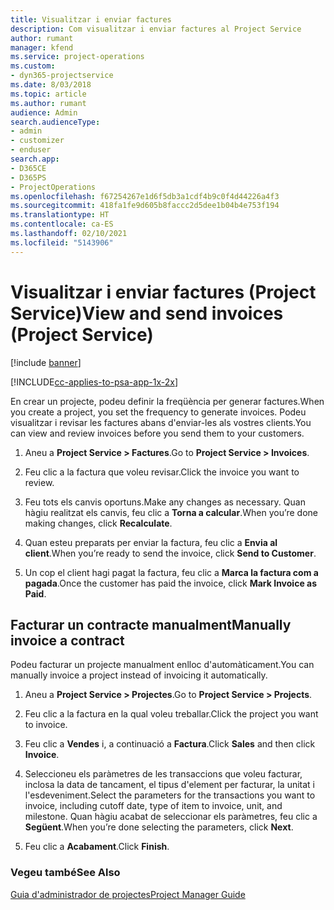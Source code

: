 ```yaml
---
title: Visualitzar i enviar factures
description: Com visualitzar i enviar factures al Project Service
author: rumant
manager: kfend
ms.service: project-operations
ms.custom:
- dyn365-projectservice
ms.date: 8/03/2018
ms.topic: article
ms.author: rumant
audience: Admin
search.audienceType:
- admin
- customizer
- enduser
search.app:
- D365CE
- D365PS
- ProjectOperations
ms.openlocfilehash: f67254267e1d6f5db3a1cdf4b9c0f4d44226a4f3
ms.sourcegitcommit: 418fa1fe9d605b8faccc2d5dee1b04b4e753f194
ms.translationtype: HT
ms.contentlocale: ca-ES
ms.lasthandoff: 02/10/2021
ms.locfileid: "5143906"
---
```

# <a name="view-and-send-invoices-project-service"></a><span data-ttu-id="ebf11-103">Visualitzar i enviar factures (Project Service)</span><span class="sxs-lookup"><span data-stu-id="ebf11-103">View and send invoices (Project Service)</span></span>

[!include [banner](../includes/psa-now-project-operations.md)]

[!INCLUDE[cc-applies-to-psa-app-1x-2x](../includes/cc-applies-to-psa-app-1x-2x.md)]

<span data-ttu-id="ebf11-104">En crear un projecte, podeu definir la freqüència per generar factures.</span><span class="sxs-lookup"><span data-stu-id="ebf11-104">When you create a project, you set the frequency to generate invoices.</span></span> <span data-ttu-id="ebf11-105">Podeu visualitzar i revisar les factures abans d'enviar-les als vostres clients.</span><span class="sxs-lookup"><span data-stu-id="ebf11-105">You can view and review invoices before you send them to your customers.</span></span>  
  
1.  <span data-ttu-id="ebf11-106">Aneu a **Project Service > Factures**.</span><span class="sxs-lookup"><span data-stu-id="ebf11-106">Go to **Project Service > Invoices**.</span></span>  
  
2.  <span data-ttu-id="ebf11-107">Feu clic a la factura que voleu revisar.</span><span class="sxs-lookup"><span data-stu-id="ebf11-107">Click the invoice you want to review.</span></span>  
  
3.  <span data-ttu-id="ebf11-108">Feu tots els canvis oportuns.</span><span class="sxs-lookup"><span data-stu-id="ebf11-108">Make any changes as necessary.</span></span> <span data-ttu-id="ebf11-109">Quan hàgiu realitzat els canvis, feu clic a **Torna a calcular**.</span><span class="sxs-lookup"><span data-stu-id="ebf11-109">When you’re done making changes, click **Recalculate**.</span></span>  
  
4.  <span data-ttu-id="ebf11-110">Quan esteu preparats per enviar la factura, feu clic a **Envia al client**.</span><span class="sxs-lookup"><span data-stu-id="ebf11-110">When you’re ready to send the invoice, click **Send to Customer**.</span></span>  
  
5.  <span data-ttu-id="ebf11-111">Un cop el client hagi pagat la factura, feu clic a **Marca la factura com a pagada**.</span><span class="sxs-lookup"><span data-stu-id="ebf11-111">Once the customer has paid the invoice, click **Mark Invoice as Paid**.</span></span>  
  
## <a name="manually-invoice-a-contract"></a><span data-ttu-id="ebf11-112">Facturar un contracte manualment</span><span class="sxs-lookup"><span data-stu-id="ebf11-112">Manually invoice a contract</span></span>  
 <span data-ttu-id="ebf11-113">Podeu facturar un projecte manualment enlloc d'automàticament.</span><span class="sxs-lookup"><span data-stu-id="ebf11-113">You can manually invoice a project instead of invoicing it automatically.</span></span>  
  
1.  <span data-ttu-id="ebf11-114">Aneu a **Project Service > Projectes**.</span><span class="sxs-lookup"><span data-stu-id="ebf11-114">Go to **Project Service > Projects**.</span></span>  
  
2.  <span data-ttu-id="ebf11-115">Feu clic a la factura en la qual voleu treballar.</span><span class="sxs-lookup"><span data-stu-id="ebf11-115">Click the project you want to invoice.</span></span>  
  
3.  <span data-ttu-id="ebf11-116">Feu clic a **Vendes** i, a continuació a **Factura**.</span><span class="sxs-lookup"><span data-stu-id="ebf11-116">Click **Sales** and then click **Invoice**.</span></span>  
  
4.  <span data-ttu-id="ebf11-117">Seleccioneu els paràmetres de les transaccions que voleu facturar, inclosa la data de tancament, el tipus d'element per facturar, la unitat i l'esdeveniment.</span><span class="sxs-lookup"><span data-stu-id="ebf11-117">Select the parameters for the transactions you want to invoice, including cutoff date, type of item to invoice, unit, and milestone.</span></span> <span data-ttu-id="ebf11-118">Quan hàgiu acabat de seleccionar els paràmetres, feu clic a **Següent**.</span><span class="sxs-lookup"><span data-stu-id="ebf11-118">When you’re done selecting the parameters, click **Next**.</span></span>  
  
5.  <span data-ttu-id="ebf11-119">Feu clic a **Acabament**.</span><span class="sxs-lookup"><span data-stu-id="ebf11-119">Click **Finish**.</span></span>  
  
### <a name="see-also"></a><span data-ttu-id="ebf11-120">Vegeu també</span><span class="sxs-lookup"><span data-stu-id="ebf11-120">See Also</span></span>  
 [<span data-ttu-id="ebf11-121">Guia d'administrador de projectes</span><span class="sxs-lookup"><span data-stu-id="ebf11-121">Project Manager Guide</span></span>](../psa/project-manager-guide.md)
